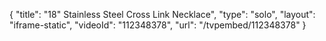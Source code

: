 {
    "title": "18\" Stainless Steel Cross Link Necklace",
    "type": "solo",
    "layout": "iframe-static",
    "videoId": "112348378",
    "url": "\/tvpembed\/112348378"
}